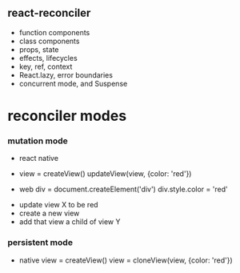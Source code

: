 
## react-reconciler
- function components
- class components
- props, state
- effects, lifecycles
- key, ref, context
- React.lazy, error boundaries
- concurrent mode, and Suspense


# reconciler modes

### mutation mode

* react native
 - view = createView()
 updateView(view, {color: 'red'})

* web
div = document.createElement('div')
div.style.color = 'red'

- update view X to be red
- create a new view
- add that view a child of view Y

### persistent mode

* native
view = createView()
view = cloneView(view, {color: 'red'})


